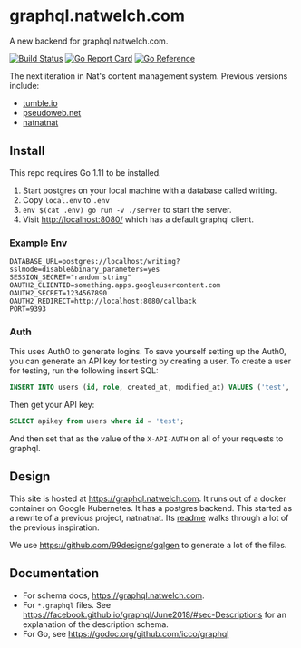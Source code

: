 # graphql.natwelch.com

A new backend for graphql.natwelch.com.

[![Build Status](https://travis-ci.org/icco/graphql.svg?branch=main)](https://travis-ci.org/icco/graphql)
[![Go Report Card](https://goreportcard.com/badge/github.com/icco/graphql)](https://goreportcard.com/report/github.com/icco/graphql)
[![Go Reference](https://pkg.go.dev/badge/github.com/icco/graphql.svg)](https://pkg.go.dev/github.com/icco/graphql)

The next iteration in Nat's content management system. Previous versions include:

 * [tumble.io](http://github.com/icco/tumble)
 * [pseudoweb.net](http://github.com/icco/pseudoweb)
 * [natnatnat](http://github.com/icco/natnatnat)

## Install

This repo requires Go 1.11 to be installed.

 1. Start postgres on your local machine with a database called writing.
 2. Copy `local.env` to `.env`
 3. `env $(cat .env) go run -v ./server` to start the server.
 4. Visit <http://localhost:8080/> which has a default graphql client.

### Example Env

```
DATABASE_URL=postgres://localhost/writing?sslmode=disable&binary_parameters=yes
SESSION_SECRET="random string"
OAUTH2_CLIENTID=something.apps.googleusercontent.com
OAUTH2_SECRET=1234567890
OAUTH2_REDIRECT=http://localhost:8080/callback
PORT=9393
```

### Auth

This uses Auth0 to generate logins. To save yourself setting up the Auth0, you can generate an API key for testing by creating a user. To create a user for testing, run the following insert SQL:

```sql
INSERT INTO users (id, role, created_at, modified_at) VALUES ('test', 'admin', now(), now());
```

Then get your API key:

```sql
SELECT apikey from users where id = 'test';
```

And then set that as the value of the `X-API-AUTH` on all of your requests to graphql.

## Design

This site is hosted at <https://graphql.natwelch.com>. It runs out of a docker container on Google Kubernetes. It has a postgres backend. This started as a rewrite of a previous project, natnatnat. Its [readme](https://github.com/icco/natnatnat/blob/master/README.md) walks through a lot of the previous inspiration.

We use <https://github.com/99designs/gqlgen> to generate a lot of the files.

## Documentation

 - For schema docs, https://graphql.natwelch.com.
 - For `*.graphql` files. See <https://facebook.github.io/graphql/June2018/#sec-Descriptions> for an explanation of the description schema.
 - For Go, see https://godoc.org/github.com/icco/graphql
